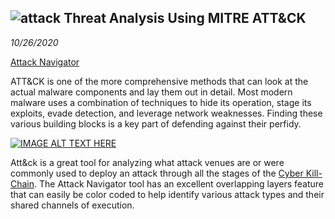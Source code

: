 ![attack](https://learn777.files.wordpress.com/2018/11/kill-chain-attack.png?w=900)
Threat Analysis Using MITRE ATT&CK
-----------
_10/26/2020_


[Attack Navigator](https://mitre-attack.github.io/attack-navigator/enterprise/)


ATT&CK is one of the more comprehensive methods that can look at the actual malware components and lay them out in detail. Most modern malware uses a combination of techniques to hide its operation, stage its exploits, evade detection, and leverage network weaknesses. Finding these various building blocks is a key part of defending against their perfidy.


[![IMAGE ALT TEXT HERE](https://img.youtube.com/vi/h7j7zl6xrdc/0.jpg)](https://www.youtube.com/watch?v=h7j7zl6xrdc)

Att&ck is a great tool for analyzing what attack venues are or were commonly used to deploy an attack through all the stages of the [Cyber Kill-Chain](./14.md). The Attack Navigator tool has an excellent overlapping layers feature that can easily be color coded to help identify various attack types and their shared channels of execution. 
